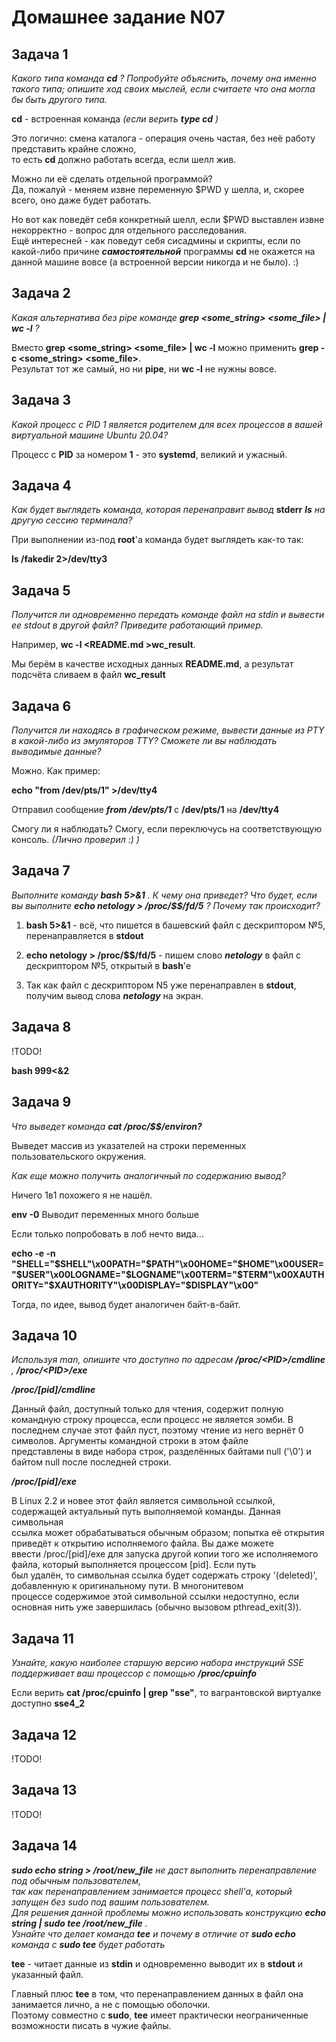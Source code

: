 Домашнее задание N07
====================

Задача 1
--------

*Какого типа команда* ***cd*** *? Попробуйте объяснить, почему она именно такого типа; опишите ход своих мыслей, если считаете что она могла бы быть другого типа.*  
  
**cd** - встроенная команда *(если верить* ***type cd*** *)*
  
Это логично: смена каталога - операция очень частая, без неё работу представить крайне сложно,  
то есть **cd** должно работать всегда, если шелл жив.  
  
Можно ли её сделать отдельной программой?  
Да, пожалуй - меняем извне переменную $PWD у шелла, и, скорее всего, оно даже будет работать.  
  
Но вот как поведёт себя конкретный шелл, если $PWD выставлен извне некорректно - вопрос для отдельного расследования.  
Ещё интересней - как поведут себя сисадмины и скрипты, если по какой-либо причине ***самостоятельной*** программы **cd**
не окажется на данной машине вовсе (а встроенной версии никогда и не было). :)  

Задача 2
--------

*Какая альтернатива без pipe команде* ***grep <some_string> <some_file> | wc -l*** *?*  
  
Вместо **grep <some_string> <some_file> | wc -l** можно применить **grep -c <some_string> <some_file>**.  
Результат тот же самый, но ни **pipe**, ни **wc -l** не нужны вовсе.  

Задача 3
--------

*Какой процесс с PID 1 является родителем для всех процессов в вашей виртуальной машине Ubuntu 20.04?*  
  
Процесс с **PID** за номером **1** - это **systemd**, великий и ужасный.  

Задача 4
--------

*Как будет выглядеть команда, которая перенаправит вывод* **stderr** ***ls*** *на другую сессию терминала?*  
  
При выполнении из-под **root**'а команда будет выглядеть как-то так:  
  
**ls /fakedir 2>/dev/tty3**  

Задача 5
--------

*Получится ли одновременно передать команде файл на stdin и вывести ее stdout в другой файл? Приведите работающий пример.*  
  
Например, **wc -l <README.md >wc_result**.  
  
Мы берём в качестве исходных данных **README.md**, а результат подсчёта сливаем в файл **wc_result**  

Задача 6
--------

*Получится ли находясь в графическом режиме, вывести данные из PTY в какой-либо из эмуляторов TTY? Сможете ли вы наблюдать выводимые данные?*  
  
Можно. Как пример:  
  
**echo "from /dev/pts/1" >/dev/tty4**  
  
Отправил сообщение ***from /dev/pts/1*** с **/dev/pts/1** на **/dev/tty4**  
  
Смогу ли я наблюдать? Смогу, если переключусь на соответствующую консоль. *(Лично проверил :) )*

Задача 7
--------

*Выполните команду* ***bash 5>&1*** *. К чему она приведет? Что будет, если вы выполните* ***echo netology > /proc/$$/fd/5*** *? Почему так происходит?*  
  
1. **bash 5>&1** - всё, что пишется в башевский файл с дескриптором №5, перенаправляется в **stdout**  
  
2. **echo netology > /proc/$$/fd/5** - пишем слово ***netology*** в файл с дескриптором №5, открытый в **bash**'е  
  
3. Так как файл с дескриптором N5 уже перенаправлен в **stdout**, получим вывод слова ***netology*** на экран.  

Задача 8
--------

!TODO!

**bash 999<&2**

Задача 9
--------

*Что выведет команда* ***cat /proc/$$/environ?***  
  
Выведет массив из указателей на строки переменных пользовательского окружения.  
  
*Как еще можно получить аналогичный по содержанию вывод?*  
  
Ничего 1в1 похожего я не нашёл.  
  
**env -0** Выводит переменных много больше  
  
Если только попробовать в лоб нечто вида...  
  
**echo -e -n "SHELL="$SHELL"\x00PATH="$PATH"\x00HOME="$HOME"\x00USER="$USER"\x00LOGNAME="$LOGNAME"\x00TERM="$TERM"\x00XAUTHORITY="$XAUTHORITY"\x00DISPLAY="$DISPLAY"\x00"**
  
Тогда, по идее, вывод будет аналогичен байт-в-байт.  

Задача 10
---------

*Используя man, опишите что доступно по адресам* ***/proc/\<PID\>/cmdline*** *,* ***/proc/\<PID\>/exe***  
  
***/proc/[pid]/cmdline***
  
Данный  файл,  доступный  только  для  чтения,  содержит полную командную строку процесса, если процесс не является зомби. В  
последнем случае этот файл пуст, поэтому чтение из  него  вернёт  0  символов.  Аргументы  командной  строки  в  этом  файле  
представлены в виде набора строк, разделённых байтами null ('\0') и байтом null после последней строки.  
  
***/proc/[pid]/exe***
  
В Linux 2.2 и новее этот файл является символьной ссылкой, содержащей актуальный путь выполняемой команды. Данная символьная  
ссылка может обрабатываться обычным образом; попытка её открытия приведёт к открытию  исполняемого  файла.  Вы  даже  можете  
ввести  /proc/[pid]/exe для запуска другой копии того же  исполняемого файла, который выполняется процессом [pid]. Если путь  
был удалён, то символьная ссылка будет содержать строку  '(deleted)',  добавленную  к  оригинальному  пути.  В  многонитевом  
процессе содержимое этой символьной ссылки недоступно, если основная нить уже завершилась (обычно вызовом pthread_exit(3)).  

Задача 11
---------

*Узнайте, какую наиболее старшую версию набора инструкций SSE поддерживает ваш процессор с помощью* ***/proc/cpuinfo***  
  
Если верить **cat /proc/cpuinfo | grep "sse"**, то вагрантовской виртуалке доступно **sse4_2**  

Задача 12
---------

!TODO!

Задача 13
---------

!TODO!

Задача 14
---------

***sudo echo string > /root/new_file*** *не даст выполнить перенаправление под обычным пользователем,  
так как перенаправлением занимается процесс shell'а, который запущен без sudo под вашим пользователем.  
Для решения данной проблемы можно использовать конструкцию* ***echo string | sudo tee /root/new_file*** *.  
Узнайте что делает команда* ***tee*** *и почему в отличие от* ***sudo echo*** *команда с* ***sudo tee*** *будет работать*  
  
**tee** - читает данные из **stdin** и одновременно выводит их в **stdout** и указанный файл.  
  
Главный плюс **tee** в том, что перенаправлением данных в файл она занимается лично, а не с помощью оболочки.  
Поэтому совместно с **sudo**, **tee** имеет практически неограниченные возможности писать в чужие файлы.  

